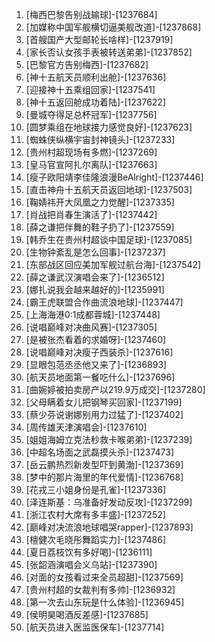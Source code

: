 
1. [梅西巴黎告别战输球]-[1237684]
1. [加媒称中国军舰横切逼美舰改道]-[1237868]
1. [首艘国产大型邮轮长啥样]-[1237919]
1. [家长否认女孩手表被转送弟弟]-[1237852]
1. [巴黎官方告别梅西]-[1237682]
1. [神十五航天员顺利出舱]-[1237636]
1. [迎接神十五乘组回家]-[1237541]
1. [神十五返回舱成功着陆]-[1237622]
1. [曼城夺得足总杯冠军]-[1237756]
1. [圆梦乘组在地球接力感觉良好]-[1237623]
1. [蜘蛛侠纵横宇宙封神镜头]-[1237233]
1. [贵州村超现场有多燃]-[1237269]
1. [皇马官宣阿扎尔离队]-[1237663]
1. [瘦子欧阳靖李佳隆浪漫BeAlright]-[1237446]
1. [直击神舟十五航天员返回地球]-[1237503]
1. [鞠婧祎开大凤凰之力觉醒]-[1237335]
1. [肖战把肖春生演活了]-[1237442]
1. [薛之谦把伴舞的鞋子扔了]-[1237559]
1. [韩乔生在贵州村超谈中国足球]-[1237085]
1. [生物钟紊乱是怎么回事]-[1237237]
1. [东部战区回应美加军舰过航台海]-[1237542]
1. [薛之谦武汉演唱会来了]-[1236512]
1. [娜扎说我会越来越好的]-[1235991]
1. [霸王虎联盟合作曲流浪地球]-[1237447]
1. [上海海港0:1成都蓉城]-[1237448]
1. [说唱巅峰对决曲风赛]-[1237305]
1. [是被张杰看着的求婚呀]-[1237460]
1. [说唱巅峰对决瘦子西装杀]-[1237616]
1. [显眼包范丞丞他又来了]-[1236893]
1. [航天员地面第一餐吃什么]-[1237696]
1. [曲婉婷被拍卖房产以219.9万成交]-[1237280]
1. [父母瞒着女儿把钢琴买回家]-[1237199]
1. [蔡少芬说谢娜别用力过猛了]-[1237402]
1. [周传雄天津演唱会]-[1237610]
1. [姐姐海姆立克法秒救卡喉弟弟]-[1237239]
1. [中超名场面之武磊摸头杀]-[1237473]
1. [岳云鹏热烈新发型吓到黄渤]-[1237369]
1. [梦中的那片海里的年代爱情]-[1236768]
1. [花戎三小姐身份是孔雀]-[1237336]
1. [泽连斯基：乌准备好发动反攻]-[1237299]
1. [浙江农村大席有多丰盛]-[1237252]
1. [巅峰对决流浪地球唱哭rapper]-[1237893]
1. [檀健次毛晓彤舞蹈实力]-[1237486]
1. [夏日荔枝饮有多好喝]-[1236111]
1. [张韶涵演唱会义乌站]-[1237390]
1. [对面的女孩看过来全员超甜]-[1237569]
1. [贵州村超的女裁判有多帅]-[1236932]
1. [第一次去山东玩是什么体验]-[1236945]
1. [侯明昊喝酒反差感]-[1237685]
1. [航天员进入医监医保车]-[1237714]